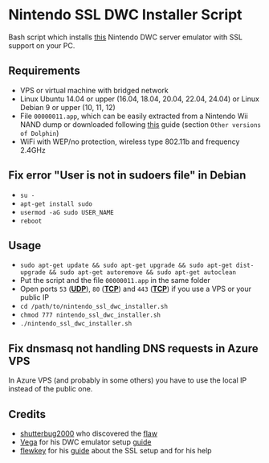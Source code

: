 # Nintendo SSL DWC Installer Script
Bash script which installs [this](https://github.com/Real96/dwc_network_server_emulator) Nintendo DWC server emulator with SSL support on your PC.

## Requirements
- VPS or virtual machine with bridged network
- Linux Ubuntu 14.04 or upper (16.04, 18.04, 20.04, 22.04, 24.04) or Linux Debian 9 or upper (10, 11, 12)
- File `00000011.app`, which can be easily extracted from a Nintendo Wii NAND dump or downloaded following [this](https://it.dolphin-emu.org/docs/guides/wii-network-guide) guide (section `Other versions of Dolphin`)
- WiFi with WEP/no protection, wireless type 802.11b and frequency 2.4GHz

## Fix error "User is not in sudoers file" in Debian
- `su -`
- `apt-get install sudo`
- `usermod -aG sudo USER_NAME`
- `reboot`

## Usage
- `sudo apt-get update && sudo apt-get upgrade && sudo apt-get dist-upgrade && sudo apt-get autoremove && sudo apt-get autoclean`
- Put the script and the file `00000011.app` in the same folder
- Open ports `53` (<ins>**UDP**</ins>), `80` (<ins>**TCP**</ins>) and `443` (<ins>**TCP**</ins>) if you use a VPS or your public IP
- `cd /path/to/nintendo_ssl_dwc_installer.sh`
- `chmod 777 nintendo_ssl_dwc_installer.sh`
- `./nintendo_ssl_dwc_installer.sh`

## Fix dnsmasq not handling DNS requests in Azure VPS
In Azure VPS (and probably in some others) you have to use the local IP instead of the public one.

## Credits
- [shutterbug2000](https://github.com/shutterbug2000) who discovered the [flaw](https://github.com/KaeruTeam/nds-constraint)
- [Vega](https://mariokartwii.com/member.php?action=profile&uid=1) for his DWC emulator setup [guide](https://mariokartwii.com/showthread.php?tid=885)
- [flewkey](https://flewkey.com/about.html) for his [guide](https://flewkey.com/blog/2020-07-12-nds-constraint.html) about the SSL setup and for his help
